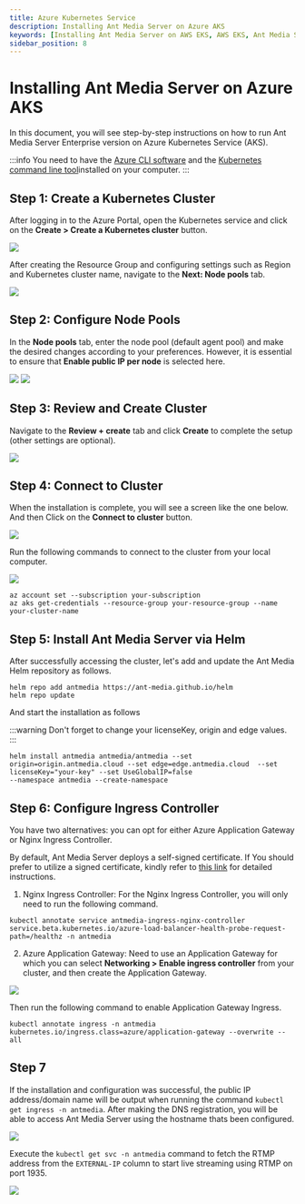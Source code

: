 ```yaml
---
title: Azure Kubernetes Service 
description: Installing Ant Media Server on Azure AKS 
keywords: [Installing Ant Media Server on AWS EKS, AWS EKS, Ant Media Server Documentation, Ant Media Server Tutorials]
sidebar_position: 8
---
```


# Installing Ant Media Server on Azure AKS

In this document, you will see step-by-step instructions on how to run Ant Media Server Enterprise version on Azure Kubernetes Service (AKS).

:::info
You need to have the [Azure CLI software](https://learn.microsoft.com/en-us/cli/azure/install-azure-cli) and the [Kubernetes command line tool](https://kubernetes.io/docs/tasks/tools/)installed on your computer.
:::

## Step 1: Create a Kubernetes Cluster

After logging in to the Azure Portal, open the Kubernetes service and click on the **Create > Create a Kubernetes cluster** button.

![](@site/static/img/azure-aks/azure-aks-1.png)

After creating the Resource Group and configuring settings such as Region and Kubernetes cluster name, navigate to the **Next: Node pools** tab.

![](@site/static/img/azure-aks/azure-aks-2.png)

## Step 2: Configure Node Pools

In the **Node pools** tab, enter the node pool (default agent pool) and make the desired changes according to your preferences. However, it is essential to ensure that **Enable public IP per node** is selected here.

![](@site/static/img/azure-aks/azure-aks-3-1.png)
![](@site/static/img/azure-aks/azure-aks-3-2.png)

## Step 3: Review and Create Cluster

Navigate to the **Review + create** tab and click **Create** to complete the setup (other settings are optional).

![](@site/static/img/azure-aks/azure-aks-4.png)

## Step 4: Connect to Cluster

When the installation is complete, you will see a screen like the one below. And then Click on the **Connect to cluster** button.

![](@site/static/img/azure-aks/azure-aks-5-1.png)

Run the following commands to connect to the cluster from your local computer.

![](@site/static/img/azure-aks/azure-aks-5-2.png)

```
az account set --subscription your-subscription
az aks get-credentials --resource-group your-resource-group --name your-cluster-name

```
## Step 5: Install Ant Media Server via Helm

After successfully accessing the cluster, let's add and update the Ant Media Helm repository as follows.

```
helm repo add antmedia https://ant-media.github.io/helm
helm repo update
```

And start the installation as follows

:::warning
Don't forget to change your licenseKey, origin and edge values.
:::

```
helm install antmedia antmedia/antmedia --set origin=origin.antmedia.cloud --set edge=edge.antmedia.cloud  --set licenseKey="your-key" --set UseGlobalIP=false 
--namespace antmedia --create-namespace
```

## Step 6: Configure Ingress Controller

You have two alternatives: you can opt for either Azure Application Gateway or Nginx Ingress Controller.

By default, Ant Media Server deploys a self-signed certificate. If You should prefer to utilize a signed certificate, kindly refer to [this link](https://antmedia.io/docs/guides/clustering-and-scaling/kubernetes/deploy-ams-on-kubernetes/#install-an-ssl-certificate) for detailed instructions.


1. Nginx Ingress Controller: For the Nginx Ingress Controller, you will only need to run the following command.

```
kubectl annotate service antmedia-ingress-nginx-controller service.beta.kubernetes.io/azure-load-balancer-health-probe-request-path=/healthz -n antmedia
```


2. Azure Application Gateway: Need to use an Application Gateway for which you can select **Networking > Enable ingress controller** from your cluster, and then create the Application Gateway.

![](@site/static/img/azure-aks/azure-aks-7.png)

Then run the following command to enable Application Gateway Ingress.

```shell
kubectl annotate ingress -n antmedia kubernetes.io/ingress.class=azure/application-gateway --overwrite --all
```


## Step 7

If the installation and configuration was successful, the public IP address/domain name will be output when running the command `kubectl get ingress -n antmedia`. After making the DNS registration, you will be able to access Ant Media Server using the hostname thats been configured.

![](@site/static/img/azure-aks/azure-aks-8-1.png)

Execute the `kubectl get svc -n antmedia` command to fetch the RTMP address from the `EXTERNAL-IP` column to start live streaming using RTMP on port 1935.

![](@site/static/img/azure-aks/azure-aks-8-2.png)
